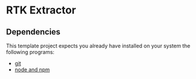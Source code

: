 RTK Extractor
==========================

Dependencies
------------

This template project expects you already have installed on your system the following programs:

- [git](https://git-scm.com)
- [node and npm](https://docs.npmjs.com/downloading-and-installing-node-js-and-npm)

